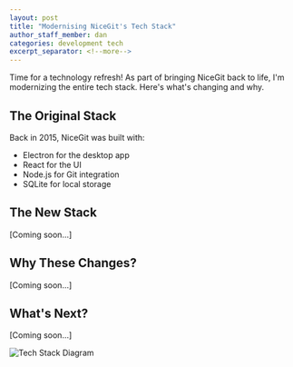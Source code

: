 ```yaml
---
layout: post
title: "Modernising NiceGit's Tech Stack"
author_staff_member: dan
categories: development tech
excerpt_separator: <!--more-->
---
```


Time for a technology refresh! As part of bringing NiceGit back to life, I'm modernizing the entire tech stack. Here's what's changing and why.

<!--more-->

## The Original Stack

Back in 2015, NiceGit was built with:

- Electron for the desktop app
- React for the UI
- Node.js for Git integration
- SQLite for local storage

## The New Stack

[Coming soon...]

## Why These Changes?

[Coming soon...]

## What's Next?

[Coming soon...]

![Tech Stack Diagram](/assets/images/posts/tech-stack-2025.png)
